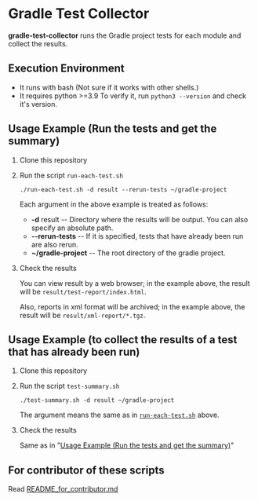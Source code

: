 # Gradle Test Collector

**gradle-test-collector** runs the Gradle project tests for each module and collect the results.


## Execution Environment

- It runs with bash (Not sure if it works with other shells.)
- It requires python >=3.9
    To verify it, run `python3 --version` and check it's version.


## Usage Example (Run the tests and get the summary)

1. Clone this repository

1. Run the script `run-each-test.sh`

    ```shell
    ./run-each-test.sh -d result --rerun-tests ~/gradle-project
    ```

    Each argument in the above example is treated as follows:
    - **-d** result -- Directory where the results will be output. You can also specify an absolute path.
    - **--rerun-tests** -- If it is specified, tests that have already been run are also rerun.
    - **~/gradle-project** -- The root directory of the gradle project.

1. Check the results

    You can view result by a web browser; in the example above, the result will be `result/test-report/index.html`.

    Also, reports in xml format will be archived; in the example above, the result will be `result/xml-report/*.tgz`.


## Usage Example (to collect the results of a test that has already been run)

1. Clone this repository

1. Run the script `test-summary.sh`

    ```shell
    ./test-summary.sh -d result ~/gradle-project
    ```

    The argument means the same as in [`run-each-test.sh`](#usage-example-run-the-tests-and-get-the-summary) above.

1. Check the results

    Same as in "[Usage Example (Run the tests and get the summary)](#usage-example-run-the-tests-and-get-the-summary)"


## For contributor of these scripts

Read [README_for_contributor.md](./README_for_contributor.md)